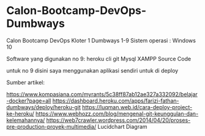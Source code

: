 # Calon-Bootcamp-DevOps-Dumbways


Calon Bootcamp DevOps Kloter 1 Dumbways
1-9 Sistem operasi : Windows 10 

Software yang digunakan no 9:
heroku cli
git 
Mysql 
XAMPP
Source Code


untuk no 9 disini saya menggunakan aplikasi sendiri untuk di deploy 

Sumber artikel:

https://www.kompasiana.com/myrants/5c38ff87ab12ae327a332092/belajar-docker?page=all
https://dashboard.heroku.com/apps/farizi-fathan-dumbways/deploy/heroku-git
https://luqman.web.id/cara-deploy-project-ke-heroku/
https://www.webhozz.com/blog/mengenal-git-keunggulan-dan-kelemahannya/
https://web7crawler.wordpress.com/2014/04/20/proses-pre-production-proyek-multimedia/
Lucidchart Diagram 

